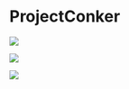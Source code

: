 # ProjectConker
![](https://media.discordapp.net/attachments/559588188528705550/620025424059039755/Screenshot_from_2019-09-07_17-39-06.png?width=1864&height=1242)

![](https://i.gyazo.com/74eab79bb71e220f6034e0b40c73e55f.gif)

![](https://imgur.com/a/gdqkMTl)

